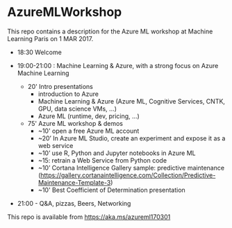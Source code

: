 # AzureMLWorkshop

This repo contains a description for the Azure ML workshop at Machine Learning Paris on 1 MAR 2017.

- 18:30 Welcome
- 19:00-21:00 : Machine Learning & Azure, with a strong focus on Azure Machine Learning
    - 20' Intro presentations
        - introduction to Azure
        - Machine Learning & Azure (Azure ML, Cognitive Services, CNTK, GPU, data science VMs, …)
        - Azure ML (runtime, dev, pricing, …)
    - 75' Azure ML workshop & demos
        - ~10' open a free Azure ML account
        - ~20’ In Azure ML Studio, create an experiment and expose it as a web service
		- ~10’ use R, Python and Jupyter notebooks in Azure ML
	    - ~15: retrain a Web Service from Python code
        - ~10’ Cortana Intelligence Gallery sample: predictive maintenance (https://gallery.cortanaintelligence.com/Collection/Predictive-Maintenance-Template-3) 
        - ~10' Best Coefficient of Determination presentation

- 21:00 - Q&A, pizzas, Beers, Networking

This repo is available from <https://aka.ms/azureml170301>
